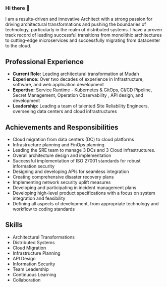 ### Hi there 👋


I am a results-driven and innovative  Architect with a strong passion for driving architectural transformations and pushing the boundaries of technology, particularly in the realm of distributed systems. I have a proven track record of leading successful transitions from monolithic architectures to cutting-edge microservices and successfully migrating from datacenter  to the cloud.

## Professional Experience

- **Current Role:** Leading architectural transformation at Mudah
- **Experience:** Over two decades of experience in Infrastructure, software, and web application development
- **Expertise:**  Service Runtime - Kubernetes & GitOps, CI/CD Pipeline, Secret Management, Operation Observability , API design, and development
- **Leadership:** Leading a team of talented Site Reliability Engineers, overseeing data centers and cloud infrastructures

## Achievements and Responsibilities

- Cloud migration from data centers (DC) to cloud platforms
- Infrastructure planning and FinOps planning
- Leading the SRE team to manage 3 DCs and 3 Cloud infrastructures.
- Overall architecture design and implementation
- Successful implementation of ISO 27001 standards for robust information security
- Designing and developing APIs for seamless integration
- Creating comprehensive disaster recovery plans
- Implementing network security uplift measures
- Developing and participating in incident management plans
- Developing high-level product specifications with a focus on system integration and feasibility
- Defining all aspects of development, from appropriate technology and workflow to coding standards

## Skills

- Architectural Transformations
- Distributed Systems
- Cloud Migration
- Infrastructure Planning
- API Design
- Information Security
- Team Leadership
- Continuous Learning
- Collaboration

